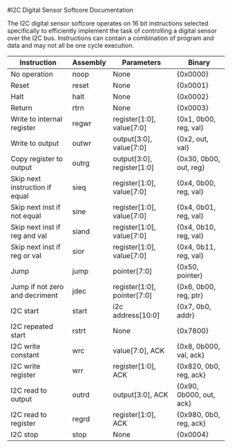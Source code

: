 #I2C Digital Sensor Softcore Documentation

The I2C digital sensor softcore operates on 16 bit instructions selected specifically to efficiently implement the task of controlling a digital sensor over the I2C bus. Instructions can contain a combination of program and data and may not all be one cycle execution.

| Instruction          		        | Assembly | Parameters                   | Binary                  |
|---------------------------------|----------|------------------------------|-------------------------|
| No operation			              | noop     | None                         | {0x0000}                |
| Reset                     	 	  | reset    | None                         | {0x0001}                |
| Halt                 	 	        | halt     | None                         | {0x0002}                |
| Return                          | rtrn     | None                         | {0x0003}                |
| Write to internal register      | regwr    | register[1:0], value[7:0]    | {0x1, 0b00, reg, val}   |
| Write to output                 | outwr    | output[3:0], value[7:0]      | {0x2, out, val}         |
| Copy register to output         | outrg    | output[3:0], register[1:0]   | {0x30, 0b00, out, reg}  |
| Skip next instruction if equal  | sieq     | register[1:0], value[7:0]    | {0x4, 0b00, reg, val}   |
| Skip next inst if not equal     | sine     | register[1:0], value[7:0]    | {0x4, 0b01, reg, val}   |
| Skip next inst if reg and val   | siand    | register[1:0], value[7:0]    | {0x4, 0b10, reg, val}   |
| Skip next inst if reg or val    | sior     | register[1:0], value[7:0]    | {0x4, 0b11, reg, val}   |
| Jump                            | jump     | pointer[7:0]                 | {0x50, pointer}         |
| Jump if not zero and decriment  | jdec     | register[1:0], pointer[7:0]  | {0x6, 0b00, reg, ptr}   |
| I2C start            		        | start    | i2c address[10:0]            | {0x7, 0b0, addr}        |
| I2C repeated start              | rstrt    | None                         | {0x7800}                |
| I2C write constant   		        | wrc      | value[7:0], ACK              | {0x8, 0b000, val, ack}  |
| I2C write register   		        | wrr      | register[1:0], ACK           | {0x820, 0b0, reg, ack}  |
| I2C read to output 		          | outrd    | output[3:0], ACK             | {0x90, 0b000, out, ack} |
| I2C read to register            | regrd    | register[1:0], ACK           | {0x980, 0b0, reg, ack}  |
| I2C stop                        | stop     | None                         | {0x0004}                |
